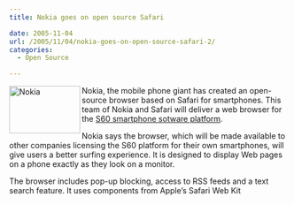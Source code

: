 ```yaml
---
title: Nokia goes on open source Safari

date: 2005-11-04
url: /2005/11/04/nokia-goes-on-open-source-safari-2/
categories:
  - Open Source

---
```

[<img width="128" height="86" align="left" alt="Nokia" id="image94" src="/uploads/2006/01/Nokia..jpg" />][1]

Nokia, the mobile phone giant has created an open-source browser based on Safari for smartphones. This team of Nokia and Safari will deliver a web browser for the [S60 smartphone sotware platform][2].
  
Nokia says the browser, which will be made available to other companies licensing the S60 platform for their own smartphones, will give users a better surfing experience. It is designed to display Web pages on a phone exactly as they look on a monitor.
  
The browser includes pop-up blocking, access to RSS feeds and a text search feature. It uses components from Apple&#8217;s Safari Web Kit

 [1]: http://opensource.nokia.com/
 [2]: http://opensource.nokia.com/projects/S60browser/index.html